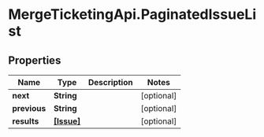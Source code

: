 # MergeTicketingApi.PaginatedIssueList

## Properties

Name | Type | Description | Notes
------------ | ------------- | ------------- | -------------
**next** | **String** |  | [optional] 
**previous** | **String** |  | [optional] 
**results** | [**[Issue]**](Issue.md) |  | [optional] 


